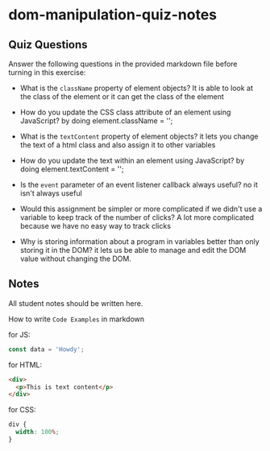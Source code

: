 # dom-manipulation-quiz-notes

## Quiz Questions

Answer the following questions in the provided markdown file before turning in this exercise:

- What is the `className` property of element objects? It is able to look at the class of the element or it can get the class of the element

- How do you update the CSS class attribute of an element using JavaScript? by doing element.className = '';

- What is the `textContent` property of element objects? it lets you change the text of a html class and also assign it to other variables

- How do you update the text within an element using JavaScript? by doing element.textContent = '';

- Is the `event` parameter of an event listener callback always useful? no it isn't always useful

- Would this assignment be simpler or more complicated if we didn't use a variable to keep track of the number of clicks? A lot more complicated because we have no easy way to track clicks

- Why is storing information about a program in variables better than only storing it in the DOM? it lets us be able to manage and edit the DOM value without changing the DOM.

## Notes

All student notes should be written here.

How to write `Code Examples` in markdown

for JS:

```javascript
const data = 'Howdy';
```

for HTML:

```html
<div>
  <p>This is text content</p>
</div>
```

for CSS:

```css
div {
  width: 100%;
}
```
